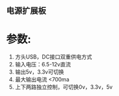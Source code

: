 ## 电源扩展板



# 参数:

1. 方头USB，DC接口双重供电方式
2. 输入电压：6.5-12v直流 
3. 输出5v，3.3v可切换
4. 最大输出电流 &lt;700ma
5. 上下两路独立控制，可切换0v，3.3v，5v



